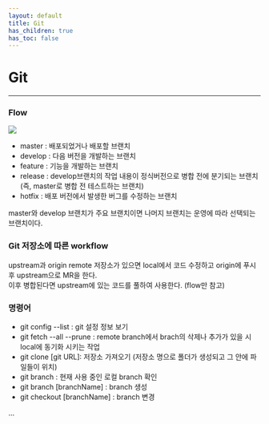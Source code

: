 ```yaml
---
layout: default
title: Git
has_children: true
has_toc: false
---
```


# **Git**

---

### Flow

![](../../../images/git/git-flow.png)

- master : 배포되었거나 배포할 브랜치
- develop : 다음 버전을 개발하는 브랜치
- feature : 기능을 개발하는 브랜치
- release : develop브랜치의 작업 내용이 정식버전으로 병합 전에 분기되는 브랜치 (즉, master로 병합 전 테스트하는 브랜치)
- hotfix : 배포 버전에서 발생한 버그를 수정하는 브랜치

master와 develop 브랜치가 주요 브랜치이면 나머지 브랜치는 운영에 따라 선택되는 브랜치이다.

### Git 저장소에 따른 workflow

upstream과 origin remote 저장소가 있으면 local에서 코드 수정하고 origin에 푸시 후 upstream으로 MR을 한다.<br>
이후 병합된다면 upstream에 있는 코드를 풀하여 사용한다. (flow만 참고)

### 명령어

- git config --list : git 설정 정보 보기
- git fetch --all --prune : remote branch에서 brach의 삭제나 추가가 있을 시 local에 동기화 시키는 작업
- git clone [git URL]: 저장소 가져오기 (저장소 명으로 폴더가 생성되고 그 안에 파일들이 위치)
- git branch : 현재 사용 중인 로컬 branch 확인
- git branch [branchName] : branch 생성
- git checkout [branchName] : branch 변경

...
